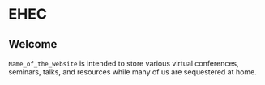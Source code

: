# EHEC

## Welcome

`Name_of_the_website` is intended to store various virtual conferences, seminars, talks, and resources while many of us are sequestered at home.


